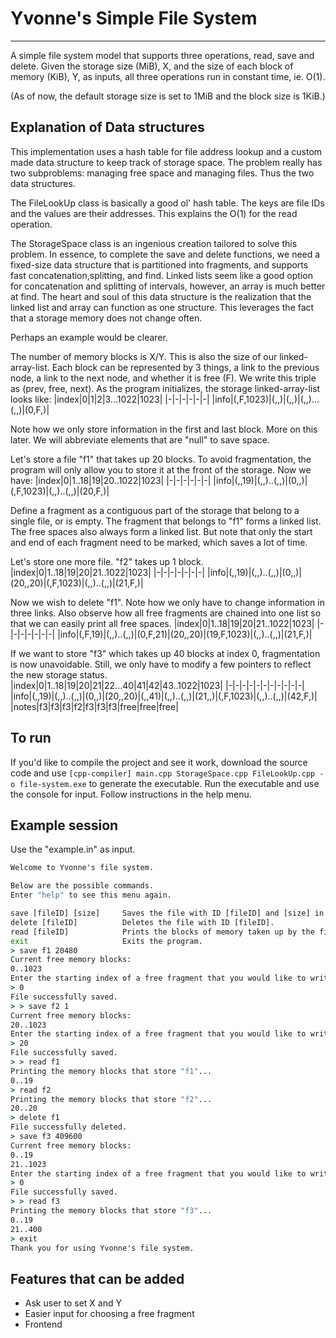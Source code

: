 # Yvonne's Simple File System
---
A simple file system model that supports three operations, read, save and delete.
Given the storage size (MiB), X, and the size of each block of memory (KiB), Y, as inputs, all three operations run in constant time, ie. O(1).  

(As of now, the default storage size is set to 1MiB and the block size is 1KiB.)  

## Explanation of Data structures
This implementation uses a hash table for file address lookup and a custom made data structure to keep track of storage space. The problem really has two subproblems: managing free space and managing files. Thus the two data structures.  

The FileLookUp class is basically a good ol' hash table. The keys are file IDs and the values are their addresses. This explains the O(1) for the read operation.  

The StorageSpace class is an ingenious creation tailored to solve this problem. In essence, to complete the save and delete functions, we need a fixed-size data structure that is partitioned into fragments, and supports fast concatenation,splitting, and find. Linked lists seem like a good option for concatenation and splitting of intervals, however, an array is much better at find. The heart and soul of this data structure is the realization that the linked list and array can function as one structure. This leverages the fact that a storage memory does not change often.  

Perhaps an example would be clearer. 

The number of memory blocks is X/Y. This is also the size of our linked-array-list. Each block can be represented by 3 things, a link to the previous node, a link to the next node, and whether it is free (F). We write this triple as (prev, free, next). As the program initializes, the storage linked-array-list looks like:
|index|0|1|2|3...1022|1023|
|-|-|-|-|-|-|
|info|(,F,1023)|(,,)|(,,)|(,,)...(,,)|(0,F,)|

Note how we only store information in the first and last block. More on this later. We will abbreviate elements that are "null" to save space.  

Let's store a file "f1" that takes up 20 blocks. To avoid fragmentation, the program will only allow you to store it at the front of the storage. Now we have:
|index|0|1..18|19|20..1022|1023|
|-|-|-|-|-|-|
|info|(,,19)|(,,)..(,,)|(0,,)|(,F,1023)|(,,)..(,,)|(20,F,)|

Define a fragment as a contiguous part of the storage that belong
to a single file, or is empty. The fragment that belongs to "f1" forms a linked list. The free spaces also always form a linked list. But note that only the start and end of each fragment need to be marked, which saves a lot of time.

Let's store one more file. "f2" takes up 1 block.
|index|0|1..18|19|20|21..1022|1023|
|-|-|-|-|-|-|-|
|info|(,,19)|(,,)..(,,)|(0,,)|(20,,20)|(,F,1023)|(,,)..(,,)|(21,F,)|

Now we wish to delete "f1". Note how we only have to change information in three links. Also observe how all free fragments are chained into one list so that we can easily print all free spaces.
|index|0|1..18|19|20|21..1022|1023|
|-|-|-|-|-|-|-|
|info|(,F,19)|(,,)..(,,)|(0,F,21)|(20,,20)|(19,F,1023)|(,,)..(,,)|(21,F,)|

If we want to store "f3" which takes up 40 blocks at index 0, fragmentation is now unavoidable. Still, we only have to modify a few pointers to reflect the new storage status.  
|index|0|1..18|19|20|21|22...40|41|42|43..1022|1023|
|-|-|-|-|-|-|-|-|-|-|-|
|info|(,,19)|(,,)..(,,)|(0,,)|(20,,20)|(,,41)|(,,)..(,,)|(21,,)|(,F,1023)|(,,)..(,,)|(42,F,)|
|notes|f3|f3|f3|f2|f3|f3|f3|free|free|free|

## To run
If you'd like to compile the project and see it work, download the source code and use `[cpp-compiler] main.cpp StorageSpace.cpp FileLookUp.cpp -o file-system.exe` to generate the executable.
Run the executable and use the console for input. Follow instructions in the help menu.

## Example session
Use the "example.in" as input.
```cmd
Welcome to Yvonne's file system.

Below are the possible commands.
Enter "help" to see this menu again.

save [fileID] [size]     Saves the file with ID [fileID] and [size] in bytes in the file system.
delete [fileID]          Deletes the file with ID [fileID].
read [fileID]            Prints the blocks of memory taken up by the file with ID [fileID].
exit                     Exits the program.
> save f1 20480
Current free memory blocks:
0..1023
Enter the starting index of a free fragment that you would like to write to (eg. 27 for 27..45):
> 0
File successfully saved.
> > save f2 1
Current free memory blocks:
20..1023
Enter the starting index of a free fragment that you would like to write to (eg. 27 for 27..45):
> 20
File successfully saved.
> > read f1
Printing the memory blocks that store "f1"...
0..19
> read f2
Printing the memory blocks that store "f2"...
20..20
> delete f1
File successfully deleted.
> save f3 409600
Current free memory blocks:
0..19
21..1023
Enter the starting index of a free fragment that you would like to write to (eg. 27 for 27..45):
> 0
File successfully saved.
> > read f3
Printing the memory blocks that store "f3"...
0..19
21..400
> exit
Thank you for using Yvonne's file system.
```

## Features that can be added
- Ask user to set X and Y
- Easier input for choosing a free fragment
- Frontend
